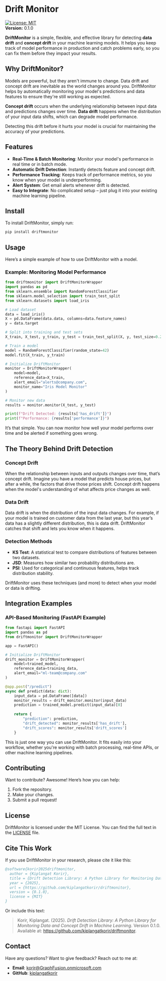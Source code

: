 
# **Drift Monitor**

[![License: MIT](https://img.shields.io/badge/License-MIT-blue.svg)](LICENSE)  
**Version:** 0.1.0  

**DriftMonitor** is a simple, flexible, and effective library for detecting **data drift** and **concept drift** in your machine learning models. It helps you keep track of model performance in production and catch problems early, so you can fix them before they impact your results.

## Why DriftMonitor?  
Models are powerful, but they aren't immune to change. Data drift and concept drift are inevitable as the world changes around you. DriftMonitor helps by automatically monitoring your model's predictions and data features to ensure they're still working as expected.  

**Concept drift** occurs when the underlying relationship between input data and predictions changes over time. **Data drift** happens when the distribution of your input data shifts, which can degrade model performance.  

Detecting this drift before it hurts your model is crucial for maintaining the accuracy of your predictions.

## Features  
- **Real-Time & Batch Monitoring**: Monitor your model's performance in real time or in batch mode.  
- **Automatic Drift Detection**: Instantly detects feature and concept drift.  
- **Performance Tracking**: Keeps track of performance metrics, so you know when your model is underperforming.  
- **Alert System**: Get email alerts whenever drift is detected.  
- **Easy to Integrate**: No complicated setup – just plug it into your existing machine learning pipeline.  

## Install  
To install DriftMonitor, simply run:

```bash
pip install driftmonitor
```

## Usage  

Here’s a simple example of how to use DriftMonitor with a model.

### Example: Monitoring Model Performance

```python
from driftmonitor import DriftMonitorWrapper
import pandas as pd
from sklearn.ensemble import RandomForestClassifier
from sklearn.model_selection import train_test_split
from sklearn.datasets import load_iris

# Load dataset
data = load_iris()
X = pd.DataFrame(data.data, columns=data.feature_names)
y = data.target

# Split into training and test sets
X_train, X_test, y_train, y_test = train_test_split(X, y, test_size=0.2, random_state=42)

# Train a model
model = RandomForestClassifier(random_state=42)
model.fit(X_train, y_train)

# Initialize DriftMonitor
monitor = DriftMonitorWrapper(
    model=model,
    reference_data=X_train,
    alert_email="alerts@company.com",
    monitor_name="Iris Model Monitor"
)

# Monitor new data
results = monitor.monitor(X_test, y_test)

print(f"Drift Detected: {results['has_drift']}")
print(f"Performance: {results['performance']}")
```

It’s that simple. You can now monitor how well your model performs over time and be alerted if something goes wrong.

## The Theory Behind Drift Detection  

### Concept Drift
When the relationship between inputs and outputs changes over time, that’s concept drift. Imagine you have a model that predicts house prices, but after a while, the factors that drive those prices shift. Concept drift happens when the model's understanding of what affects price changes as well.

### Data Drift  
Data drift is when the distribution of the input data changes. For example, if your model is trained on customer data from the last year, but this year’s data has a slightly different distribution, this is data drift. DriftMonitor catches that shift and lets you know when it happens.

### Detection Methods  
- **KS Test**: A statistical test to compare distributions of features between two datasets.  
- **JSD**: Measures how similar two probability distributions are.  
- **PSI**: Used for categorical and continuous features, helps track distribution stability.

DriftMonitor uses these techniques (and more) to detect when your model or data is drifting.

## Integration Examples  

### API-Based Monitoring (FastAPI Example)  

```python
from fastapi import FastAPI
import pandas as pd
from driftmonitor import DriftMonitorWrapper

app = FastAPI()

# Initialize DriftMonitor
drift_monitor = DriftMonitorWrapper(
    model=trained_model,
    reference_data=training_data,
    alert_email="ml-team@company.com"
)

@app.post("/predict")
async def predict(data: dict):
    input_data = pd.DataFrame([data])
    monitor_results = drift_monitor.monitor(input_data)
    prediction = trained_model.predict(input_data)[0]
    
    return {
        "prediction": prediction,
        "drift_detected": monitor_results['has_drift'],
        "drift_scores": monitor_results['drift_scores']
    }
```
This is just one way you can use DriftMonitor. It fits easily into your workflow, whether you're working with batch processing, real-time APIs, or other machine learning pipelines.

## Contributing  
Want to contribute? Awesome! Here’s how you can help:
1. Fork the repository.
2. Make your changes.
3. Submit a pull request!
## License  
DriftMonitor is licensed under the MIT License. You can find the full text in the [LICENSE](LICENSE) file.

## Cite This Work  
If you use DriftMonitor in your research, please cite it like this:

```bibtex
@software{korir2025driftmonitor,
  author = {Kiplangat Korir},
  title = {Drift Detection Library: A Python Library for Monitoring Data and Concept Drift in Machine Learning},
  year = {2025},
  url = {https://github.com/kiplangatkorir/driftmonitor},
  version = {0.1.0},
  license = {MIT}
}
```

Or include this text:
> Korir, Kiplangat. (2025). *Drift Detection Library: A Python Library for Monitoring Data and Concept Drift in Machine Learning*. Version 0.1.0. Available at: https://github.com/kiplangatkorir/driftmonitor.

## Contact  
Have any questions? Want to give feedback? Reach out to me at:

- **Email**: [korir@GraphFusion.onmicrosoft.com](mailto:korirkiplangat22@gmail.com)  
- **GitHub**: [kiplangatkorir](https://github.com/kiplangatkorir)  


